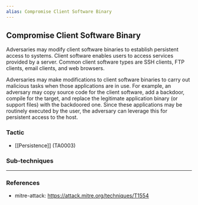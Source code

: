 ```yaml
---
alias: Compromise Client Software Binary
---
```


## Compromise Client Software Binary

Adversaries may modify client software binaries to establish persistent access to systems. Client software enables users to access services provided by a server. Common client software types are SSH clients, FTP clients, email clients, and web browsers.

Adversaries may make modifications to client software binaries to carry out malicious tasks when those applications are in use. For example, an adversary may copy source code for the client software, add a backdoor, compile for the target, and replace the legitimate application binary (or support files) with the backdoored one. Since these applications may be routinely executed by the user, the adversary can leverage this for persistent access to the host.


### Tactic

- [[Persistence]] (TA0003)

### Sub-techniques


---
### References

- mitre-attack: https://attack.mitre.org/techniques/T1554
